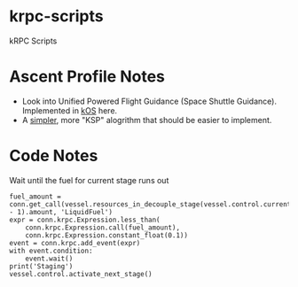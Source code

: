 # krpc-scripts
kRPC Scripts

# Ascent Profile Notes
* Look into Unified Powered Flight Guidance (Space Shuttle Guidance).
Implemented in [kOS](https://github.com/Noiredd/PEGAS) here.
* A [simpler](https://www.reddit.com/r/Kos/comments/86atoq/an_equation_for_a_gravity_turn/dw5dh92/),
more "KSP" alogrithm that should be easier to implement.

# Code Notes
Wait until the fuel for current stage runs out
```
fuel_amount = conn.get_call(vessel.resources_in_decouple_stage(vessel.control.current_stage - 1).amount, 'LiquidFuel')
expr = conn.krpc.Expression.less_than(
    conn.krpc.Expression.call(fuel_amount),
    conn.krpc.Expression.constant_float(0.1))
event = conn.krpc.add_event(expr)
with event.condition:
    event.wait()
print('Staging')
vessel.control.activate_next_stage()
```
